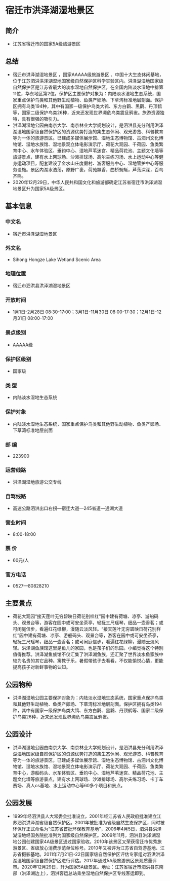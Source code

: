 # 宿迁市洪泽湖湿地景区
## 简介
- 江苏省宿迁市的国家5A级旅游景区
## 总结
- 宿迁市洪泽湖湿地景区 ，国家AAAAA级旅游景区 、中国十大生态休闲基地，位于江苏泗洪洪泽湖湿地国家级自然保护区科学实验区内。洪泽湖湿地国家级自然保护区是江苏省最大的淡水湿地自然保护区，在全国内陆淡水湿地中排第11位，华东地区第2位。保护区主要保护对象为：内陆淡水湿地生态系统，国家重点保护鸟类和其他野生动植物、鱼类产卵场、下草湾标准地层剖面。保护区拥有鸟类194种，其中有国家一级保护鸟类大鸨、东方白鹳、黑鹳、丹顶鹤等，国家二级保护鸟类26种，近来还发现世界濒危鸟类震旦鸦雀。旅游资源独特，具有很强的吸引力。 
- 洪泽湖湿地公园由南京大学、南京林业大学规划设计，是泗洪县充分利用洪泽湖湿地国家级自然保护区的资源优势打造的集生态休闲、观光游览、科普教育等为一体的旅游景区。已建成多媒体展示馆、湿地生态博物馆、古泗州文化博物馆、湿地水族馆、湿地景观立体电影演示厅、荷花大观园、千荷园、鱼类繁育中心、水车体验区、垂钓中心、湿地芦苇迷宫、精品荷花池、主题文化墙等旅游景点，建有水上网球场、沙滩排球场、高尔夫练习场、水上运动中心等健身运动项目，配套建设了金水山庄度假村、游客服务中心、湿地管护中心等服务设施。景区内湖水浩荡，原野广袤，荷苑飘香，曲桥蜿蜒，芦荡深深，百鸟齐鸣。 
- 2020年12月29日，中华人民共和国文化和旅游部确定江苏省宿迁市洪泽湖湿地景区升为国家5A级景区。
## 基本信息
### 中文名
- 宿迁市洪泽湖湿地景区
### 外文名
- Sihong Hongze Lake Wetland Scenic Area
### 地理位置
- 宿迁市泗洪县洪泽湖湿地景区
### 开放时间
- 1月1日-2月28日 08:30-17:00；3月1日-11月30日 08:00-17:30；12月1日-12月31日 08:00-17:00
### 景点级别
- AAAAA级
### 保护区级别
- 国家级
### 类    型
- 内陆淡水湿地生态系统
### 保护对象
- 内陆淡水湿地生态系统，国家重点保护鸟类和其他野生动植物、鱼类产卵场、下草湾标准地层剖面
### 邮    编
- 223900
### 运营线路
- 洪泽湖湿地旅游公交专线
### 自驾线路
- 高速公路泗洪出口右拐—宿迁大道—245省道—通湖大道
### 营业时间
- 8:00-18:00
### 票    价
- 60元/人
### 官方电话
- 0527—80828210
## 主要景点
- 荷花大观园“接天莲叶无穷碧映日荷花别样红”园中建有荷塘、凉亭、游船码头、观景台等，游客在园中或可安坐茶亭，轻抚三尺瑶琴，细品一壶香茗；或可闲庭信步，看遍红花绿柳，漫随云淡风轻。“接天莲叶无穷碧映日荷花别样红”园中建有荷塘、凉亭、游船码头、观景台等，游客在园中或可安坐茶亭，轻抚三尺瑶琴，细品一壶香茗；或可闲庭信步，看遍红花绿柳，漫随云淡风轻。洪泽湖鱼族馆这里是鱼儿的家园，也是孩子们的乐园。小编觉得这个特别值得推荐。洪泽湖鱼族馆不仅汇集了洪泽湖鱼族，还汇聚了世界淡水鱼家族中较为名贵的其它品种。寓教于乐，暑假带孩子去看看，不仅能愉悦心情，更能提高孩子对新鲜事物的认知。
## 公园物种
- 洪泽湖湿地公园主要保护对象为：内陆淡水湿地生态系统，国家重点保护鸟类和其他野生动植物、鱼类产卵场、下草湾标准地层剖面。保护区拥有鸟类194种，其中有国家一级保护鸟类大鸨、东方白鹳、黑鹳、丹顶鹤等、国家二级保护鸟类26种，近来还发现世界濒危鸟类震旦鸦雀。
## 公园设计
- 洪泽湖湿地公园由南京大学、南京林业大学规划设计，是泗洪县充分利用洪泽湖湿地国家级自然保护区的资源优势打造的集生态休闲、观光游览、科普教育等为一体的旅游景区。已建成多媒体展示馆、湿地生态博物馆、古泗州文化博物馆、湿地水族馆、湿地景观立体电影演示厅、荷花大观园、千荷园、鱼类繁育中心，游船码头、水车体验区、垂钓中心、湿地芦苇迷宫、精品荷花池、主题文化墙等旅游景点，建有水上网球场、沙滩排球场、高尔夫练习场、卡丁车赛场、真人cs基地、水上运动中心等60多个项目和景点。
## 公园发展
- 1999年经泗洪县人大常委会批准设立，2001年经江苏省人民政府批准建立江苏泗洪洪泽湖省级自然保护区。2001年被批准为省级自然生态保护区，同时被环保厅正式命名为“江苏省首批环保教育基地”，2006年4月5日，泗洪县洪泽湖湿地经国务院批准列为国家级自然保护区。2009年11月，泗洪县洪泽湖湿地公园创建国家4A级景区通过国家验收。2010年该景区又荣获宿迁市优秀旅游景区、省级放心消费示范单位称号。2010年又被评为江苏省自驾游基地、江苏省摄影基地。2011年7月21日-22日国家级自然保护区评估专家组对泗洪洪泽湖湿地国家级自然保护区进行评估。2017年通过5A级旅游景区景观质量评审。2020年12月29日，升为国家5A级景区。地址：江苏省宿迁市泗洪县东南部（洪泽湖边上），泗洪客运总站乘坐湿地自然保护区专线客运即到。